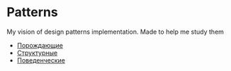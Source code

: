 # Patterns
My vision of design patterns implementation. Made to help me study them

* [Порождающие](https://github.com/SijyKijy/Patterns/tree/master/Patterns/PatternsExample/Creationals)
* [Структурные](https://github.com/SijyKijy/Patterns/tree/master/Patterns/PatternsExample/Structural)
* [Поведенческие](https://github.com/SijyKijy/Patterns/tree/master/Patterns/PatternsExample/Behavioral)
